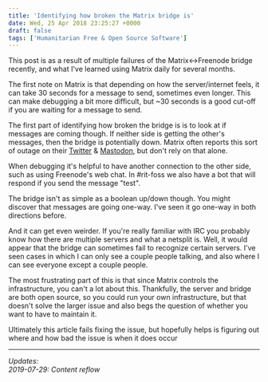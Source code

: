 ```yaml
---
title: 'Identifying how broken the Matrix bridge is'
date: Wed, 25 Apr 2018 23:25:27 +0000
draft: false
tags: ['Humanitarian Free & Open Source Software']
---
```


This post is as a result of multiple failures of the Matrix<->Freenode bridge recently, and what I've learned using Matrix daily for several months.

<!--more-->

The first note on Matrix is that depending on how the server/internet feels, it can take 30 seconds for a message to send, sometimes even longer.
This can make debugging a bit more difficult, but ~30 seconds is a good cut-off if you are waiting for a message to send.

The first part of identifying how broken the bridge is is to look at if messages are coming though. If neither side is getting the other's messages, then the bridge is potentially down.
Matrix often reports this sort of outage on their [Twitter](https://twitter.com/matrixdotorg) & [Mastodon](https://mastodon.matrix.org/@matrix), but don't rely on that alone.

When debugging it's helpful to have another connection to the other side, such as using Freenode's web chat.
In #rit-foss we also have a bot that will respond if you send the message "test".

The bridge isn't as simple as a boolean up/down though.
You might discover that messages are going one-way.
I've seen it go one-way in both directions before.
 
And it can get even weirder.
If you're really familiar with IRC you probably know how there are multiple servers and what a netsplit is.
Well, it would appear that the bridge can sometimes fail to recognize certain servers.
I've seen cases in which I can only see a couple people talking, and also where I can see everyone except a couple people.

The most frustrating part of this is that since Matrix controls the infrastructure, you can't a lot about this.
Thankfully, the server and bridge are both open source, so you could run your own infrastructure, but that doesn't solve the larger issue and also begs the question of whether you want to have to maintain it.

Ultimately this article fails fixing the issue, but hopefully helps is figuring out where and how bad the issue is when it does occur

---

_Updates:_  
_2019-07-29: Content reflow_